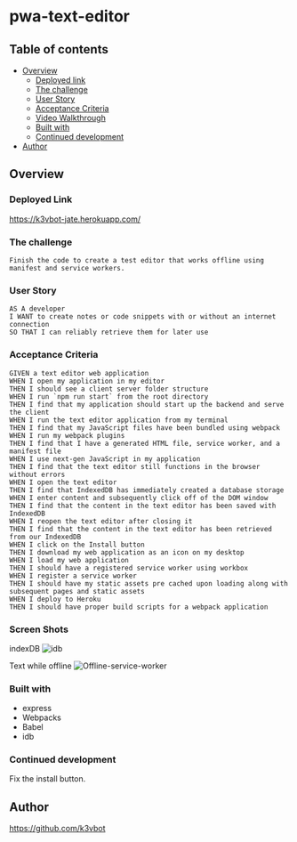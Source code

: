 # pwa-text-editor

## Table of contents

- [Overview](#overview)
  - [Deployed link](#deployed-link)
  - [The challenge](#the-challenge)
  - [User Story](#user-story)
  - [Acceptance Criteria](#acceptance-criteria)
  - [Video Walkthrough](#video-walkthrough)
  - [Built with](#built-with)
  - [Continued development](#continued-development)
- [Author](#author)


## Overview

### Deployed Link
https://k3vbot-jate.herokuapp.com/

### The challenge

```
Finish the code to create a test editor that works offline using manifest and service workers. 
```
### User Story

```
AS A developer
I WANT to create notes or code snippets with or without an internet connection
SO THAT I can reliably retrieve them for later use
```

### Acceptance Criteria

```
GIVEN a text editor web application
WHEN I open my application in my editor
THEN I should see a client server folder structure
WHEN I run `npm run start` from the root directory
THEN I find that my application should start up the backend and serve the client
WHEN I run the text editor application from my terminal
THEN I find that my JavaScript files have been bundled using webpack
WHEN I run my webpack plugins
THEN I find that I have a generated HTML file, service worker, and a manifest file
WHEN I use next-gen JavaScript in my application
THEN I find that the text editor still functions in the browser without errors
WHEN I open the text editor
THEN I find that IndexedDB has immediately created a database storage
WHEN I enter content and subsequently click off of the DOM window
THEN I find that the content in the text editor has been saved with IndexedDB
WHEN I reopen the text editor after closing it
THEN I find that the content in the text editor has been retrieved from our IndexedDB
WHEN I click on the Install button
THEN I download my web application as an icon on my desktop
WHEN I load my web application
THEN I should have a registered service worker using workbox
WHEN I register a service worker
THEN I should have my static assets pre cached upon loading along with subsequent pages and static assets
WHEN I deploy to Heroku
THEN I should have proper build scripts for a webpack application

```


### Screen Shots

indexDB
![idb](https://user-images.githubusercontent.com/102929793/190880565-e97144c5-7363-4be8-92cf-075c8c28b962.png)



Text while offline
![Offline-service-worker](https://user-images.githubusercontent.com/102929793/190880576-f6d40b96-9d32-4e6b-b777-7e7ad040146b.png)




### Built with

- express
- Webpacks
- Babel
- idb

### Continued development

Fix the install button. 

## Author

https://github.com/k3vbot
